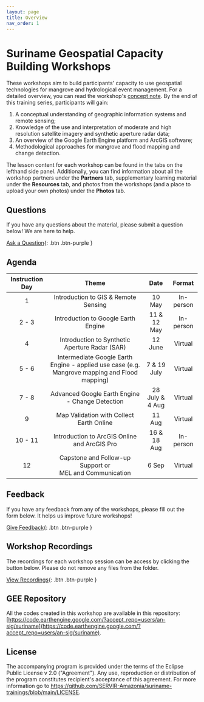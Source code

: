 ```yaml
---
layout: page
title: Overview
nav_order: 1
---
```


# Suriname Geospatial Capacity Building Workshops

These workshops aim to build participants' capacity to use geospatial technologies for mangrove and hydrological event management. For a detailed overview, you can read the workshop's [concept note](https://docs.google.com/document/d/1WQl5jF0Z6Dxy_t2KXLuVHPLlMKvXk6Sd/edit?usp=sharing&ouid=117588040825190888554&rtpof=true&sd=true). By the end of this training series, participants will gain:

1. A conceptual understanding of geographic information systems and remote sensing;
2. Knowledge of the use and interpretation of moderate and high resolution satellite imagery and synthetic aperture radar data;
3. An overview of the Google Earth Engine platform and ArcGIS software;
4. Methodological approaches for mangrove and flood mapping and change detection.

The lesson content for each workshop can be found in the tabs on the lefthand side panel. Additionally, you can find information about all the workshop partners under the **Partners** tab, supplementary learning material under the **Resources** tab, and photos from the workshops (and a place to upload your own photos) under the **Photos** tab. 

## Questions

If you have any questions about the material, please submit a question below! We are here to help.  

[Ask a Question](https://forms.gle/a7MW4PtgtmPiPoZJ9){: .btn .btn-purple }

## Agenda

| Instruction Day |                                             Theme                                             |       Date      |   Format  |
|:---------------:|:---------------------------------------------------------------------------------------------:|:---------------:|:---------:|
|        1        |                              Introduction to GIS & Remote Sensing                             |      10 May     | In-person |
|      2 - 3      |                              Introduction to Google Earth Engine                              |   11 & 12 May   | In-person |
|        4        |                         Introduction to Synthetic Aperture Radar (SAR)                        |     12 June     |  Virtual  |
|      5 - 6      | Intermediate Google Earth Engine - applied use case (e.g. Mangrove mapping and Flood mapping) |   7 & 19 July   |  Virtual  |
|      7 - 8      |                        Advanced Google Earth Engine - Change Detection                        | 28 July & 4 Aug |  Virtual  |
|        9        |                            Map Validation with Collect Earth Online                           |      11 Aug     |  Virtual  |
|     10 - 11     |                          Introduction to ArcGIS Online and ArcGIS Pro                         |   16 & 18 Aug   | In-person |
|        12       |                   Capstone and Follow-up Support or<br>MEL and Communication                  |      6 Sep      |  Virtual  |

## Feedback

If you have any feedback from any of the workshops, please fill out the form below. It helps us improve future workshops!

[Give Feedback](https://forms.gle/8Jdm1aybL9sqzNEw6){: .btn .btn-purple }

## Workshop Recordings

The recordings for each workshop session can be access by clicking the button below. Please do not remove any files from the folder.

[View Recordings](https://drive.google.com/drive/folders/1pASYe9ovmqq2ON1tXXwXXJADCJt5U7oZ){: .btn .btn-purple }

## GEE Repository

All the codes created in this workshop are available in this repository: [https://code.earthengine.google.com/?accept_repo=users/an-sig/suriname](https://code.earthengine.google.com/?accept_repo=users/an-sig/suriname).

## License

The accompanying program is provided under the terms of the Eclipse Public License v 2.0 ("Agreement"). Any use, reproduction or distribution of the program constitutes recipient's acceptance of this agreement. For more information go to https://github.com/SERVIR-Amazonia/suriname-trainings/blob/main/LICENSE.

